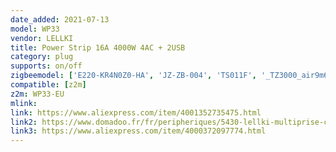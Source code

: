 ```yaml
---
date_added: 2021-07-13
model: WP33
vendor: LELLKI
title: Power Strip 16A 4000W 4AC + 2USB 
category: plug
supports: on/off
zigbeemodel: ['E220-KR4N0Z0-HA', 'JZ-ZB-004', 'TS011F', '_TZ3000_air9m6af', 'JZ-ZB-005']
compatible: [z2m]
z2m: WP33-EU
mlink: 
link: https://www.aliexpress.com/item/4001352735475.html
link2: https://www.domadoo.fr/fr/peripheriques/5430-lellki-multiprise-connectee-zigbee-30-4-prises-2-ports-usb.html
link3: https://www.aliexpress.com/item/4000372097774.html
---
```

